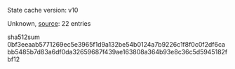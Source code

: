 State cache version: v10

Unknown, [source](https://dxvkcachehost.codepotatoes.de): 22 entries

sha512sum 0bf3eeaab5771269ec5e3965f1d9a132be54b0124a7b9226c1f8f0c0f2df6cabb5485b7d83a6df0da32659687f439ae163808a364b93e8c36c5d5945182fbf12
